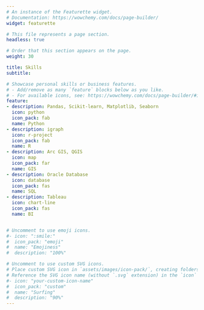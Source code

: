 ```yaml
---
# An instance of the Featurette widget.
# Documentation: https://wowchemy.com/docs/page-builder/
widget: featurette

# This file represents a page section.
headless: true

# Order that this section appears on the page.
weight: 30

title: Skills
subtitle:

# Showcase personal skills or business features.
# - Add/remove as many `feature` blocks below as you like.
# - For available icons, see: https://wowchemy.com/docs/page-builder/#icons
feature:
- description: Pandas, Scikit-learn, Matplotlib, Seaborn
  icon: python
  icon_pack: fab
  name: Python
- description: igraph
  icon: r-project
  icon_pack: fab
  name: R
- description: Arc GIS, QGIS
  icon: map
  icon_pack: far
  name: GIS
- description: Oracle Database
  icon: database
  icon_pack: fas
  name: SQL
- description: Tableau
  icon: chart-line
  icon_pack: fas
  name: BI


# Uncomment to use emoji icons.
#- icon: ":smile:"
#  icon_pack: "emoji"
#  name: "Emojiness"
#  description: "100%"  

# Uncomment to use custom SVG icons.
# Place custom SVG icon in `assets/images/icon-pack/`, creating folders if necessary.
# Reference the SVG icon name (without `.svg` extension) in the `icon` field.
#- icon: "your-custom-icon-name"
#  icon_pack: "custom"
#  name: "Surfing"
#  description: "90%"
---
```

